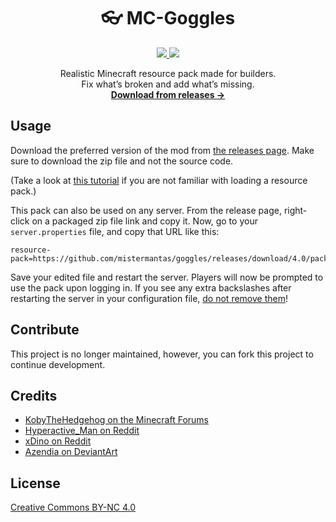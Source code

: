 <p align="center">

  <h1 align="center">👓 MC-Goggles</h1>

  <p align="center">
    <a href="https://github.com/mistermantas/goggles/releases">
      <img src="https://img.shields.io/github/downloads/mistermantas/goggles/total.svg?style=flat-square">
    </a>
    <a href="https://github.com/mistermantas/goggles/releases">
      <img src="https://img.shields.io/maintenance/yes/2016.svg">
    </a>
  </p>

  <p align="center">Realistic Minecraft resource pack made for builders.<br>Fix what’s broken and add what’s missing.<br><a href="https://github.com/mistermantas/mc-goggles/releases"><strong>Download from releases →</strong></a></p>

</p>

## Usage

Download the preferred version of the mod from [the releases page](https://github.com/mistermantas/goggles/releases). Make sure to download the zip file and not the source code.

(Take a look at [this tutorial](http://minecraft.gamepedia.com/Tutorials/Loading_a_resource_pack) if you are not familiar with loading a resource pack.)

This pack can also be used on any server. From the release page, right-click on a packaged zip file link and copy it. Now, go to your `server.properties` file, and copy that URL like this:

```
resource-pack=https://github.com/mistermantas/goggles/releases/download/4.0/pack.zip
```

Save your edited file and restart the server. Players will now be prompted to use the pack upon logging in. If you see any extra backslashes after restarting the server in your configuration file, [do not remove them](https://en.wikipedia.org/wiki/Escape_character)!

## Contribute

This project is no longer maintained, however, you can fork this project to continue development.

## Credits

+ [KobyTheHedgehog on the Minecraft Forums](http://www.minecraftforum.net/forums/mapping-and-modding/resource-packs/2557239-glass-doors-for-1-10x)
+ [Hyperactive_Man on Reddit](https://www.reddit.com/r/Minecraft/comments/38q14w/the_better_than_default_texture_pack/?ref=share&ref_source=link)
+ [xDino on Reddit](https://www.reddit.com/r/Minecraft/comments/1zouwl/i_made_a_better_slime_block_texture/?ref=search_posts)
+ [Azendia on DeviantArt](http://azendia.deviantart.com/art/Bob-Ross-Framed-Paintings-Pack-16-Minecraft-1-8-9-584165890)

## License

[Creative Commons BY-NC 4.0](https://creativecommons.org/licenses/by-nc/4.0/)

